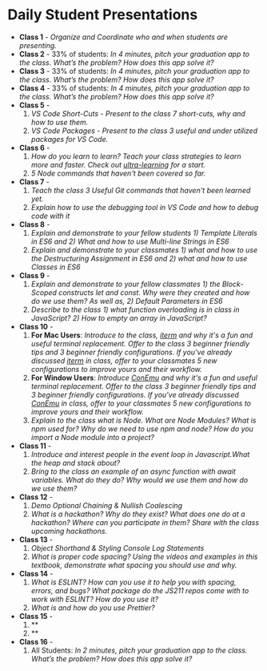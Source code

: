 # Daily Student Presentations

<!-- Explain the purpose of presentations -->

* **Class 1** - *Organize and Coordinate who and when students are presenting.*
* **Class 2** - 33% of students: *In 4 minutes, pitch your graduation app to the class. What’s the problem? How does this app solve it?*
* **Class 3** - 33% of students: *In 4 minutes, pitch your graduation app to the class. What’s the problem? How does this app solve it?*
* **Class 4** - 33% of students: *In 4 minutes, pitch your graduation app to the class. What’s the problem? How does this app solve it?*
* **Class 5** -
    1. *VS Code Short-Cuts - Present to the class 7 short-cuts, why and how to use them.*
    1. *VS Code Packages - Present to the class 3 useful and under utilized packages for VS Code.*
* **Class 6** -
    1. *How do you learn to learn? Teach your class strategies to learn more and faster. Check out [ultra-learning](https://www.goodreads.com/book/show/36609464-7-must-know-strategies-to-learn) for a start.*
    1. *5 Node commands that haven't been covered so far.*
* **Class 7** -
    1. *Teach the class 3 Useful Git commands that haven't been learned yet.*
    1. *Explain how to use the debugging tool in VS Code and how to debug code with it*
* **Class 8** -
    1. *Explain and demonstrate to your fellow students 1) Template Literals in ES6 and 2) What and how to use Multi-line Strings in ES6*
    1. *Explain and demonstrate to your classmates 1) what and how to use the Destructuring Assignment in ES6 and 2) what and how to use Classes in ES6*
* **Class 9** -
    1. *Explain and demonstrate to your fellow classmates 1) the Block-Scoped constructs let and const. Why were they created and how do we use them? As well as, 2) Default Parameters in ES6*
    1. *Describe to the class 1) what function overloading is in class in JavaScript? 2) How to empty an array in JavaScript?*
* **Class 10** -
    1. **For Mac Users**: *Introduce to the class, [iterm](https://iterm2.com/) and why it's a fun and useful terminal replacement. Offer to the class 3 beginner friendly tips and 3 beginner friendly configurations. If you've already discussed [iterm](https://iterm2.com/) in class, offer to your classmates 5 new configurations to improve yours and their workflow.*
    1. **For Window Users**: *Introduce [ConEmu](https://alternativeto.net/software/conemu/) and why it's a fun and useful terminal replacement. Offer to the class 3 beginner friendly tips and 3 beginner friendly configurations. If you've already discussed [ConEmu](https://alternativeto.net/software/conemu/) in class, offer to your classmates 5 new configurations to improve yours and their workflow.*
    1. *Explain to the class what is Node. What are Node Modules? What is npm used for? Why do we need to use npm and node? How do you import a Node module into a project?*
* **Class 11** -
    1. *Introduce and interest people in the event loop in Javascript.What the heap and stack about?*
    1. *Bring to the class an example of an async function with await variables. What do they do? Why would we use them and how do we use them?*
* **Class 12** -
    1. *Demo Optional Chaining & Nullish Coalescing*
    2. *What is a hackathon? Why do they exist? What does one do at a hackathon? Where can you participate in them? Share with the class upcoming hackathons.*
* **Class 13** -
    1. *Object Shorthand & Styling Console Log Statements*
    2. *What is proper code spacing? Using the videos and examples in this textbook, demonstrate what spacing you should use and why.*
* **Class 14** -
    1. *What is ESLINT? How can you use it to help you with spacing, errors, and bugs? What package do the JS211 repos come with to work with ESLINT? How do you use it?*
    2. *What is and how do you use Prettier?*
* **Class 15** -
    1. **
    2. **
* **Class 16** -
    1. All Students: *In 2 minutes, pitch your graduation app to the class. What’s the problem? How does this app solve it?*

